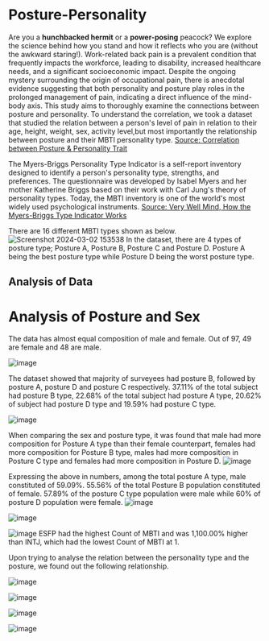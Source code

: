 # Posture-Personality

Are you a **hunchbacked hermit** or a **power-posing** peacock? We explore the science behind how you stand and how it reflects who you are (without the awkward staring!). 
Work-related back pain is a prevalent condition that frequently impacts the workforce, leading to disability, increased healthcare needs, and a significant socioeconomic impact. Despite the ongoing mystery surrounding the origin of occupational pain, there is anecdotal evidence suggesting that both personality and posture play roles in the prolonged management of pain, indicating a direct influence of the mind-body axis. This study aims to thoroughly examine the connections between posture and personality.
To understand the correlation, we took a dataset that studied the relation between a person's level of pain in relation to their age, height, weight, sex, activity level,but most importantly the relationship between posture and their MBTI personality type. [Source: Correlation between Posture & Personality Trait](https://www.kaggle.com/datasets/dhanasekarjaisankar/correlation-between-posture-personality-trait)

The Myers-Briggs Personality Type Indicator is a self-report inventory designed to identify a person's personality type, strengths, and preferences. The questionnaire was developed by Isabel Myers and her mother Katherine Briggs based on their work with Carl Jung's theory of personality types. Today, the MBTI inventory is one of the world's most widely used psychological instruments. [Source: Very Well Mind, How the Myers-Briggs Type Indicator Works](https://www.verywellmind.com/the-myers-briggs-type-indicator-2795583)

There are 16 different MBTI types shown as below.![Screenshot 2024-03-02 153538](https://github.com/sayamathema/posture-personality/assets/110393954/0226b16e-c102-4b01-b4a4-f4ff489bbd3e)
In the dataset, there are 4 types of posture type; Posture A, Posture B, Posture C and Posture D. Posture A being the best posture type while Posture D being the worst posture type. 
## Analysis of Data 
# Analysis of Posture and Sex
The data has almost equal composition of male and female. Out of 97, 49 are female and 48 are male. 

![image](https://github.com/sayamathema/posture-personality/assets/110393954/35050c7e-76d7-4cb9-8d28-3c2a10ede0a1)

The dataset showed that majority of surveyees had posture B, followed by posture A, posture D and posture C respectively. 37.11% of the total subject had posture B type, 22.68% of the total subject had posture A type, 20.62% of subject had posture D type and 19.59% had posture C type. 

![image](https://github.com/sayamathema/posture-personality/assets/110393954/d1406b51-7b7b-4f5c-8efb-c9b0f295f3aa)

When comparing the sex and posture type, it was found that male had more composition for Posture A type than their female counterpart, females had more composition for Posture B type, males had more composition in Posture C type and females had more composition in Posture D.
![image](https://github.com/sayamathema/posture-personality/assets/110393954/56c7ae1e-4db7-4ff3-97d1-408748984308)

Expressing the above in numbers, among the total posture A type, male constituted of 59.09%. 55.56% of the total Posture B population constituted of female. 57.89% of the posture C type population were male while 60% of posture D population were female. 
![image](https://github.com/sayamathema/posture-personality/assets/110393954/0ece7a5b-93f6-42aa-8cc0-07fbafdd280b)



![image](https://github.com/sayamathema/posture-personality/assets/110393954/7ef7503e-30f6-4420-9874-ea42d22da584)


![image](https://github.com/sayamathema/posture-personality/assets/110393954/2408ec51-cb5d-4928-935f-56c0f42e4769)
ESFP  had the highest Count of MBTI and was 1,100.00% higher than INTJ, which had the lowest Count of MBTI at 1.﻿

Upon trying to analyse the relation between the personality type and the posture, we found out the following relationship. 

![image](https://github.com/sayamathema/posture-personality/assets/110393954/38838d12-d83d-43cd-820e-509925a18497)

![image](https://github.com/sayamathema/posture-personality/assets/110393954/75afefe1-e2b5-4de7-bed1-1516e5d096c7)

![image](https://github.com/sayamathema/posture-personality/assets/110393954/5146be51-361d-4929-a403-0852e3e33ae0)


![image](https://github.com/sayamathema/posture-personality/assets/110393954/d376e3a1-c480-4891-bd7a-9c45b904afb8)
